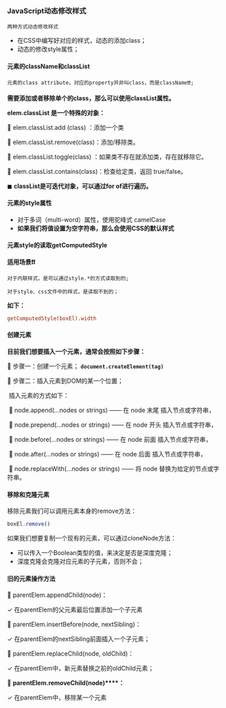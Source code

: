 ### JavaScript动态修改样式

`两种方式动态修改样式`

- 在CSS中编写好对应的样式，动态的添加class； 
- 动态的修改style属性； 

#### 元素的className和classList

`元素的class attribute，对应的property并非叫class，而是className❗❗;`

**需要添加或者移除单个的class，那么可以使用classList属性。**

**elem.classList 是一个特殊的对象：**

 elem.classList.add (class) ：添加一个类

 elem.classList.remove(class)：添加/移除类。

 elem.classList.toggle(class) ：如果类不存在就添加类，存在就移除它。

 elem.classList.contains(class)：检查给定类，返回 true/false。 

◼ **classList是可迭代对象，可以通过for of进行遍历。**

#### **元素的style属性**

- 对于多词（multi-word）属性，使用驼峰式 camelCase
- **如果我们将值设置为空字符串，那么会使用CSS的默认样式**

#### 元素style的读取**getComputedStyle**

**适用场景❗❗**

`对于内联样式，是可以通过style.*的方式读取到的; `

`对于style、css文件中的样式，是读取不到的；`

**如下：**

```ini
getComputedStyle(boxEl).width
```

#### 创建元素

**目前我们想要插入一个元素，通常会按照如下步骤：**

 步骤一：创建一个元素； **`document.createElement(tag)`**

 步骤二：插入元素到DOM的某一个位置；

​	插入元素的方式如下：

​		 node.append(...nodes or strings) —— 在 node 末尾 插入节点或字符串，

​		 node.prepend(...nodes or strings) —— 在 node 开头 插入节点或字符串，

​		 node.before(...nodes or strings) —— 在 node 前面 插入节点或字符串，

​		 node.after(...nodes or strings) —— 在 node 后面 插入节点或字符串，

​		 node.replaceWith(...nodes or strings) —— 将 node 替换为给定的节点或字符串。

#### **移除和克隆元素**

移除元素我们可以调用元素本身的remove方法：

```javascript
boxEl.remove()
```

如果我们想要复制一个现有的元素，可以通过cloneNode方法：

- 可以传入一个Boolean类型的值，来决定是否是深度克隆； 
- 深度克隆会克隆对应元素的子元素，否则不会；

#### **旧的元素操作方法**

 parentElem.appendChild(node)： 

✓ 在parentElem的父元素最后位置添加一个子元素

 parentElem.insertBefore(node, nextSibling)： 

✓ 在parentElem的nextSibling前面插入一个子元素；

 parentElem.replaceChild(node, oldChild)： 

✓ 在parentElem中，新元素替换之前的oldChild元素；

 **parentElem.removeChild(node)****：** 

✓ 在parentElem中，移除某一个元素